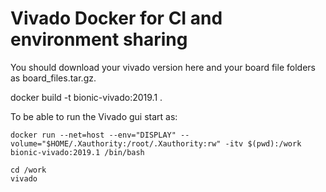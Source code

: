 # Vivado Docker for CI and environment sharing

You should download your vivado version here and your board file folders as board_files.tar.gz.

docker build -t bionic-vivado:2019.1 .

To be able to run the Vivado gui start as:

    docker run --net=host --env="DISPLAY" --volume="$HOME/.Xauthority:/root/.Xauthority:rw" -itv $(pwd):/work bionic-vivado:2019.1 /bin/bash

    cd /work
    vivado
